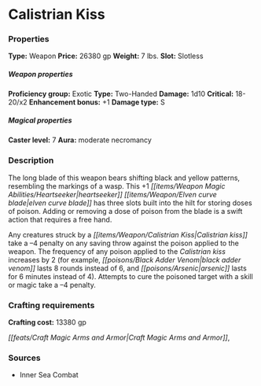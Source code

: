 ﻿---
Title: "Calistrian Kiss"
Type: "Weapon"
Price: "26380 gp"
Weight: "7 lbs."
Slot: "Slotless"
Proficiency group: "Exotic"
Weapon properties Type: "Two-Handed"
Damage: "1d10"
Critical: "18-20/x2"
Enhancement bonus: "+1"
Damage type: "S"
Caster level: "7"
Aura: "moderate necromancy"
Description: |
  "The long blade of this weapon bears shifting black and yellow patterns, resembling the markings of a wasp. This _+1 heartseeker_ _elven curve blade_ has three slots built into the hilt for storing doses of poison. Adding or removing a dose of poison from the blade is a swift action that requires a free hand.
  Any creatures struck by a _Calistrian kiss_ take a –4 penalty on any saving throw against the poison applied to the weapon. The frequency of any poison applied to the Calistrian kiss increases by 2 (for example, black adder venom lasts 8 rounds instead of 6, and arsenic lasts for 6 minutes instead of 4). Attempts to cure the poisoned target with a skill or magic take a –4 penalty."
Crafting cost: "13380 gp"
Sources: "['Inner Sea Combat']"
---

# Calistrian Kiss

### Properties

**Type:** Weapon **Price:** 26380 gp **Weight:** 7 lbs. **Slot:** Slotless

##### Weapon properties

**Proficiency group:** Exotic **Type:** Two-Handed **Damage:** 1d10 **Critical:** 18-20/x2 **Enhancement bonus:** +1 **Damage type:** S

##### Magical properties

**Caster level:** 7 **Aura:** moderate necromancy

### Description

The long blade of this weapon bears shifting black and yellow patterns, resembling the markings of a wasp. This +1 _[[items/Weapon Magic Abilities/Heartseeker|heartseeker]]_ _[[items/Weapon/Elven curve blade|elven curve blade]]_ has three slots built into the hilt for storing doses of poison. Adding or removing a dose of poison from the blade is a swift action that requires a free hand.

Any creatures struck by a _[[items/Weapon/Calistrian Kiss|Calistrian kiss]]_ take a –4 penalty on any saving throw against the poison applied to the weapon. The frequency of any poison applied to the _Calistrian kiss_ increases by 2 (for example, _[[poisons/Black Adder Venom|black adder venom]]_ lasts 8 rounds instead of 6, and _[[poisons/Arsenic|arsenic]]_ lasts for 6 minutes instead of 4). Attempts to cure the poisoned target with a skill or magic take a –4 penalty.

### Crafting requirements

**Crafting cost:** 13380 gp

_[[feats/Craft Magic Arms and Armor|Craft Magic Arms and Armor]]_,

### Sources

* Inner Sea Combat